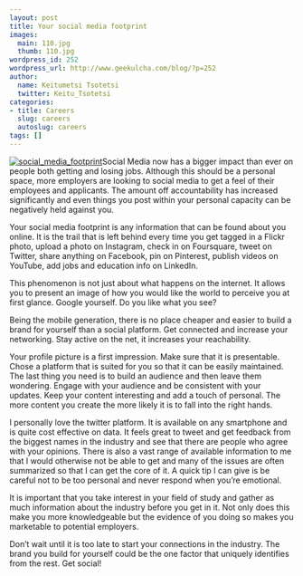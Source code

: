 ```yaml
---
layout: post
title: Your social media footprint
images:
  main: 110.jpg
  thumb: 110.jpg
wordpress_id: 252
wordpress_url: http://www.geekulcha.com/blog/?p=252
author:
  name: Keitumetsi Tsotetsi
  twitter: Keitu_Tsotetsi
categories:
- title: Careers
  slug: careers
  autoslug: careers
tags: []
---
```

 [![social_media_footprint](http://www.geekulcha.com/blog/wp-content/uploads/2014/01/social_media_footprint.png)](http://www.geekulcha.com/blog/wp-content/uploads/2014/01/social_media_footprint.png)Social Media now has a bigger impact than ever on people both getting and losing jobs. Although this should be a personal space, more employers are looking to social media to get a feel of their employees and applicants. The amount off accountability has increased significantly and even things you post within your personal capacity can be negatively held against you.

 Your social media footprint is any information that can be found about you online. It is the trail that is left behind every time you get tagged in a Flickr photo, upload a photo on Instagram, check in on Foursquare, tweet on Twitter, share anything on Facebook, pin on Pinterest, publish videos on YouTube, add jobs and education info on LinkedIn.

 This phenomenon is not just about what happens on the internet. It allows you to present an image of how you would like the world to perceive you at first glance. Google yourself. Do you like what you see?

 Being the mobile generation, there is no place cheaper and easier to build a brand for yourself than a social platform. Get connected and increase your networking. Stay active on the net, it increases your reachability.

 Your profile picture is a first impression. Make sure that it is presentable. Chose a platform that is suited for you so that it can be easily maintained. The last thing you need is to build an audience and then leave them wondering. Engage with your audience and be consistent with your updates. Keep your content interesting and add a touch of personal. The more content you create the more likely it is to fall into the right hands.

 I personally love the twitter platform. It is available on any smartphone and is quite cost effective on data. It feels great to tweet and get feedback from the biggest names in the industry and see that there are people who agree with your opinions. There is also a vast range of available information to me that I would otherwise not be able to get and many of the issues are often summarized so that I can get the core of it. A quick tip I can give is be careful not to be too personal and never respond when you’re emotional.

 It is important that you take interest in your field of study and gather as much information about the industry before you get in it. Not only does this make you more knowledgeable but the evidence of you doing so makes you marketable to potential employers.

 Don’t wait until it is too late to start your connections in the industry. The brand you build for yourself could be the one factor that uniquely identifies from the rest. Get social!
